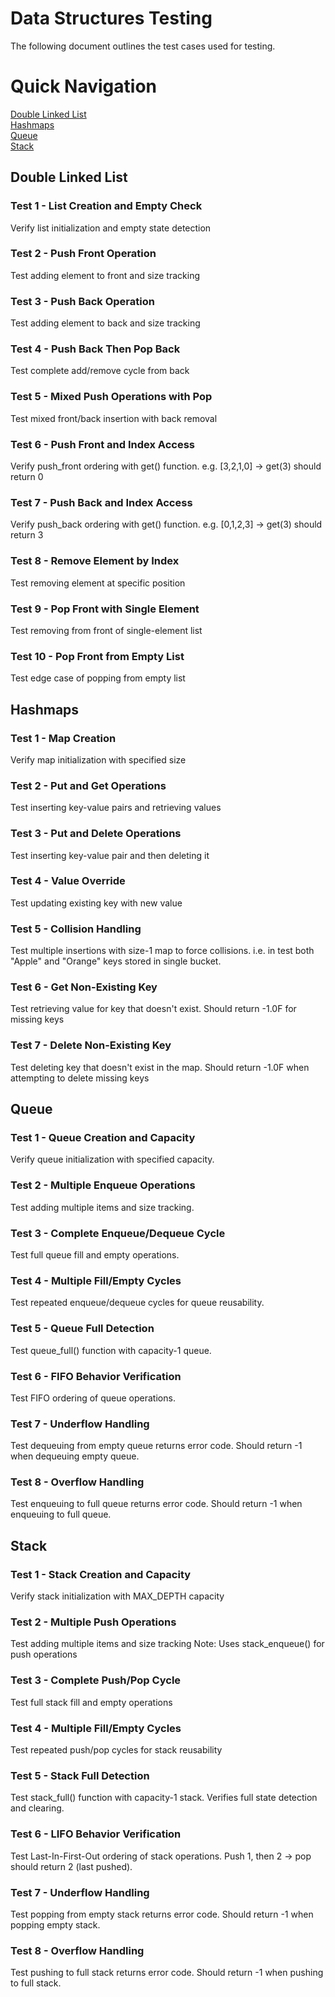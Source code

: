 # Data Structures Testing
The following document outlines the test cases used for testing.

# Quick Navigation
[Double Linked List](#double-linked-list) <br>
[Hashmaps](#hashmaps) <br>
[Queue](#queue)<br>
[Stack](#stack)<br>

## Double Linked List
### Test 1 - List Creation and Empty Check
Verify list initialization and empty state detection
### Test 2 - Push Front Operation
Test adding element to front and size tracking
### Test 3 - Push Back Operation
Test adding element to back and size tracking
### Test 4 - Push Back Then Pop Back
Test complete add/remove cycle from back
### Test 5 - Mixed Push Operations with Pop
Test mixed front/back insertion with back removal
### Test 6 - Push Front and Index Access
Verify push_front ordering with get() function. e.g. [3,2,1,0] → get(3) should return 0
### Test 7 - Push Back and Index Access
Verify push_back ordering with get() function. e.g. [0,1,2,3] → get(3) should return 3
### Test 8 - Remove Element by Index
Test removing element at specific position
### Test 9 - Pop Front with Single Element
Test removing from front of single-element list
### Test 10 - Pop Front from Empty List
Test edge case of popping from empty list

## Hashmaps
### Test 1 - Map Creation
Verify map initialization with specified size
### Test 2 - Put and Get Operations
Test inserting key-value pairs and retrieving values
### Test 3 - Put and Delete Operations
Test inserting key-value pair and then deleting it
### Test 4 - Value Override
Test updating existing key with new value
### Test 5 - Collision Handling
Test multiple insertions with size-1 map to force collisions. i.e. in test both "Apple" and "Orange" keys stored in single bucket.
### Test 6 - Get Non-Existing Key
Test retrieving value for key that doesn't exist. Should return -1.0F for missing keys
### Test 7 - Delete Non-Existing Key
Test deleting key that doesn't exist in the map. Should return -1.0F when attempting to delete missing keys

## Queue
### Test 1 - Queue Creation and Capacity
Verify queue initialization with specified capacity.
### Test 2 - Multiple Enqueue Operations
Test adding multiple items and size tracking.
### Test 3 - Complete Enqueue/Dequeue Cycle
Test full queue fill and empty operations.
### Test 4 - Multiple Fill/Empty Cycles
Test repeated enqueue/dequeue cycles for queue reusability.
### Test 5 - Queue Full Detection
Test queue_full() function with capacity-1 queue.
### Test 6 - FIFO Behavior Verification
Test FIFO ordering of queue operations.
### Test 7 - Underflow Handling
Test dequeuing from empty queue returns error code. Should return -1 when dequeuing empty queue.
### Test 8 - Overflow Handling
Test enqueuing to full queue returns error code. Should return -1 when enqueuing to full queue.

## Stack
### Test 1 - Stack Creation and Capacity
Verify stack initialization with MAX_DEPTH capacity
### Test 2 - Multiple Push Operations
Test adding multiple items and size tracking
Note: Uses stack_enqueue() for push operations
### Test 3 - Complete Push/Pop Cycle
Test full stack fill and empty operations
### Test 4 - Multiple Fill/Empty Cycles
Test repeated push/pop cycles for stack reusability
### Test 5 - Stack Full Detection
Test stack_full() function with capacity-1 stack. Verifies full state detection and clearing.
### Test 6 - LIFO Behavior Verification
Test Last-In-First-Out ordering of stack operations. Push 1, then 2 → pop should return 2 (last pushed).
### Test 7 - Underflow Handling
Test popping from empty stack returns error code. Should return -1 when popping empty stack.
### Test 8 - Overflow Handling
Test pushing to full stack returns error code. Should return -1 when pushing to full stack.